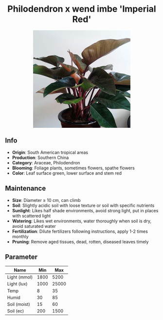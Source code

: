 <h1 align='center'>Philodendron x wend imbe 'Imperial Red'</h1>
<p align="center">
    <img 
        align='center'
        width='320'
        src="../images/philodendron x wend imbe imperial red.png" 
        alt='Philodendron x wend imbe 'Imperial Red'' />
</p>

## Info

 - **Origin**: South American tropical areas
 - **Production**: Southern China
 - **Category**: Araceae, Philodendron
 - **Blooming**: Foliage plants, sometimes flowers, spathe flowers
 - **Color**: Leaf surface green, lower surface and stem red

## Maintenance

 - **Size**: Diameter ≥ 10 cm, can climb
 - **Soil**: Slightly acidic soil with loose texture or soil with specific nutrients
 - **Sunlight**: Likes half shade environments, avoid strong light, put in places with scattered light
 - **Watering**: Likes wet environments, water thoroughly when soil is dry, avoid saturated water
 - **Fertilization**: Dilute fertilizers following instructions, apply 1-2 times monthly
 - **Pruning**: Remove aged tissues, dead, rotten, diseased leaves timely

## Parameter

| Name         | Min  | Max   |
|--------------|------|-------|
| Light (mmol) | 1800 | 5200  |
| Light (lux)  | 1000 | 25000 |
| Temp         | 8    | 35    |
| Humid        | 30   | 85    |
| Soil (moist) | 15   | 60    |
| Soil (ec)    | 200  | 1500  |